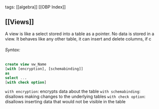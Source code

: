 tags: [[algebra]] [[OBP Index]] 
## [[Views]]
A view is like a select stored into a table as a pointer. No data is stored in a view.
It behaves like any other table, it can insert and delete columns, if c
###### _Syntax:_
```sql
create view vw_Name
[with [encryption], [schemabinding]]
as
select ...
[with check option]
```

`with encryption`: encrypts data about the table
`with schemabinding`: disallows making changes to the underlying tables
`with check option`: disallows inserting data that would not be visible in the table
